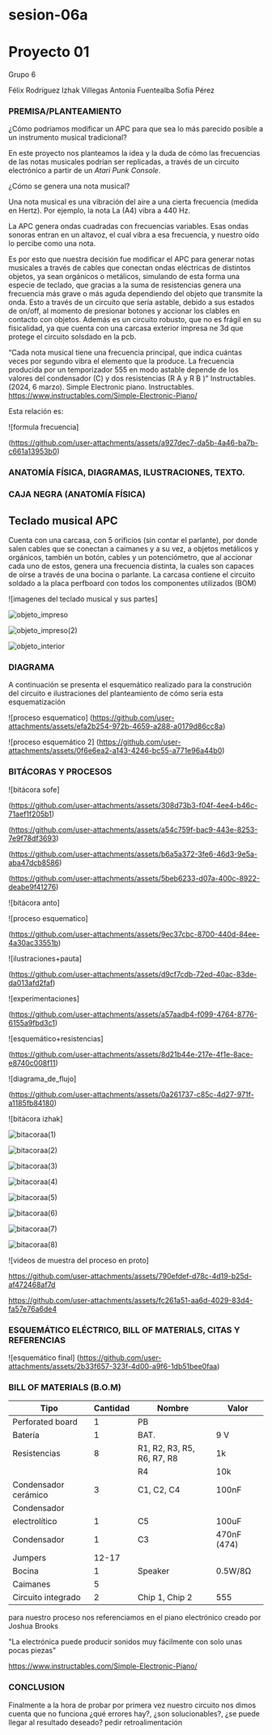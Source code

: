 # sesion-06a
# Proyecto 01 

Grupo 6 

Félix Rodríguez
Izhak Villegas
Antonia Fuentealba
Sofía Pérez

### PREMISA/PLANTEAMIENTO

¿Cómo podríamos modificar un APC para que sea lo más parecido posible a un instrumento musical tradicional?

En este proyecto nos planteamos la idea y la duda de cómo las frecuencias de las notas musicales podrían ser replicadas, a través de un circuito electrónico a partir de un _Atari Punk Console_.

¿Cómo se genera una nota musical?

Una nota musical es una vibración del aire a una cierta frecuencia (medida en Hertz). Por ejemplo, la nota La (A4) vibra a 440 Hz.

La APC genera ondas cuadradas con frecuencias variables. Esas ondas sonoras entran en un altavoz, el cual vibra a esa frecuencia, y nuestro oído lo percibe como una nota. 

Es por esto que nuestra decisión fue modificar el APC  para generar notas musicales a través de cables que conectan ondas eléctricas de distintos objetos, ya sean orgánicos o metálicos, simulando de esta forma una especie de teclado, que gracias a la suma de resistencias genera una frecuencia más grave o más aguda dependiendo del objeto que transmite la onda. Esto a través de un circuito que sería astable, debido a sus estados de on/off, al momento de presionar botones y accionar los clables en contacto con objetos. Además es un circuito robusto, que no es frágil en su fisicalidad, ya que cuenta con una carcasa exterior impresa ne 3d que protege el circuito solsdado en la pcb.


“Cada nota musical tiene una frecuencia principal, que indica cuántas veces por segundo vibra el elemento que la produce. La frecuencia producida por un temporizador 555 en modo astable depende de los valores del condensador (C) y dos resistencias (R A  y R B )”
Instructables. (2024, 6 marzo). Simple Electronic piano. Instructables. https://www.instructables.com/Simple-Electronic-Piano/ 


Esta relación es:

![formula frecuencia]

(https://github.com/user-attachments/assets/a927dec7-da5b-4a46-ba7b-c661a13953b0)


### ANATOMÍA FÍSICA, DIAGRAMAS, ILUSTRACIONES, TEXTO.

### CAJA NEGRA (ANATOMÍA FÍSICA)

## Teclado musical APC

Cuenta con una carcasa, con 5 orificios (sin contar el parlante), por donde salen cables que se conectan a caimanes y a su vez, a objetos metálicos y orgánicos, también un botón, cables y un potenciómetro, que al accionar cada uno de estos, genera una frecuencia distinta, la cuales son capaces de oírse a través de una bocina o parlante.
La carcasa contiene el circuito soldado a la placa perfboard con todos los componentes utilizados (BOM) 

![imagenes del teclado musical y sus partes]

![objeto_impreso](https://github.com/user-attachments/assets/6cefe40c-f04d-4942-ad06-59c471b750db)

![objeto_impreso(2)](https://github.com/user-attachments/assets/a9d3763a-ff72-4b65-8ec3-7df49ac4e816)

![objeto_interior](https://github.com/user-attachments/assets/03c8000e-0451-456f-9254-ddd9455dddd3)


### DIAGRAMA

A continuación se presenta el esquemático realizado para la construción del circuito e ilustraciones del planteamiento de cómo sería esta esquematización 

![proceso esquematico]
(https://github.com/user-attachments/assets/efa2b254-972b-4659-a288-a0179d86cc8a)

![proceso esquemático 2]
(https://github.com/user-attachments/assets/0f6e6ea2-a143-4246-bc55-a771e96a44b0)

### BITÁCORAS Y PROCESOS

![bitácora sofe]

(https://github.com/user-attachments/assets/308d73b3-f04f-4ee4-b46c-71aef1f205b1)

(https://github.com/user-attachments/assets/a54c759f-bac9-443e-8253-7e9f78df3693)

(https://github.com/user-attachments/assets/b6a5a372-3fe6-46d3-9e5a-aba47dcb8586)

(https://github.com/user-attachments/assets/5beb6233-d07a-400c-8922-deabe9f41276)

![bitácora anto]

![proceso esquematico]

(https://github.com/user-attachments/assets/9ec37cbc-8700-440d-84ee-4a30ac33551b)

![ilustraciones+pauta]

(https://github.com/user-attachments/assets/d9cf7cdb-72ed-40ac-83de-da013afd2faf)

![experimentaciones]

(https://github.com/user-attachments/assets/a57aadb4-f099-4764-8776-6155a9fbd3c1)

![esquemático+resistencias]

(https://github.com/user-attachments/assets/8d21b44e-217e-4f1e-8ace-e8740c008f11)

![diagrama_de_flujo]

(https://github.com/user-attachments/assets/0a261737-c85c-4d27-971f-a1185fb84180)

![bitácora izhak]

![bitacoraa(1)](https://github.com/user-attachments/assets/06cbf094-a9fa-44b5-87fa-650e759eabd5)

![bitacoraa(2)](https://github.com/user-attachments/assets/815f0466-ced7-4b66-97cc-6851563e4a50)

![bitacoraa(3)](https://github.com/user-attachments/assets/47a7b342-b060-4438-a8bc-2e5703b43a73)

![bitacoraa(4)](https://github.com/user-attachments/assets/f74de39b-bef5-4579-8424-3f14ba285eb7)

![bitacoraa(5)](https://github.com/user-attachments/assets/c6b54ba0-879a-471b-b8ae-ae4732195bc2)

![bitacoraa(6)](https://github.com/user-attachments/assets/b74d0fad-4f96-480a-8419-d0bd0416c4f9)

![bitacoraa(7)](https://github.com/user-attachments/assets/b7f42ee8-18b5-47a8-b49b-ed2d7ca859a8)

![bitacoraa(8)](https://github.com/user-attachments/assets/eca564ee-980d-4eb8-9bf2-099fae8443c9)

![videos de muestra del proceso en proto]

https://github.com/user-attachments/assets/790efdef-d78c-4d19-b25d-af472468af7d

https://github.com/user-attachments/assets/fc261a51-aa6d-4029-83d4-fa57e76a6de4


### ESQUEMÁTICO ELÉCTRICO, BILL OF MATERIALS, CITAS Y REFERENCIAS

![esquemático final]
(https://github.com/user-attachments/assets/2b33f657-323f-4d00-a9f6-1db51bee0faa)

### BILL OF MATERIALS (B.O.M)

| Tipo                  | Cantidad | Nombre                  | Valor      |
|-----------------------|----------|-------------------------|------------|
| Perforated board      | 1        | PB                      |            |
| Batería               | 1        | BAT.                    | 9 V        |
| Resistencias          | 8        | R1, R2, R3, R5, R6, R7, R8 | 1k      |
|                       |          | R4                      | 10k        |
| Condensador cerámico  | 3        | C1, C2, C4              | 100nF      |
| Condensador 
  electrolítico         | 1        | C5                      | 100uF      |
| Condensador           | 1        | C3                      | 470nF (474)|
| Jumpers               | 12-17    |                         |            |
| Bocina                | 1        | Speaker                 | 0.5W/8Ω    |
| Caimanes              | 5        |                         |            |
| Circuito integrado    | 2        | Chip 1, Chip 2          | 555        |

para nuestro proceso nos referenciamos en el piano electrónico creado por Joshua Brooks

"La electrónica puede producir sonidos muy fácilmente con solo unas pocas piezas"

https://www.instructables.com/Simple-Electronic-Piano/ 

### CONCLUSION 

Finalmente a la hora de probar por primera vez nuestro circuito nos dimos cuenta que no funciona
¿qué errores hay?, ¿son solucionables?, ¿se puede llegar al resultado deseado?
pedir retroalimentación



